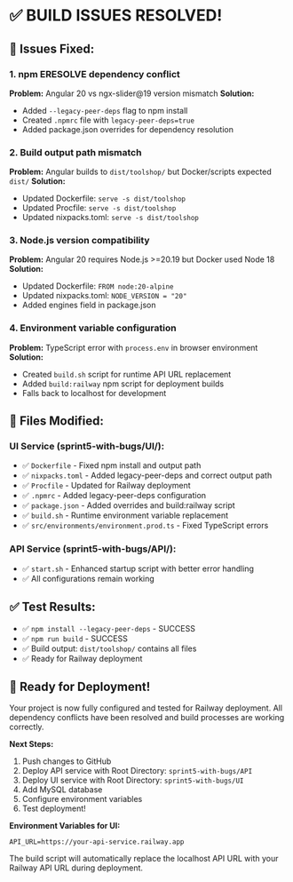 # ✅ BUILD ISSUES RESOLVED!

## 🔧 Issues Fixed:

### 1. **npm ERESOLVE dependency conflict**
**Problem:** Angular 20 vs ngx-slider@19 version mismatch
**Solution:** 
- Added `--legacy-peer-deps` flag to npm install
- Created `.npmrc` file with `legacy-peer-deps=true`
- Added package.json overrides for dependency resolution

### 2. **Build output path mismatch**  
**Problem:** Angular builds to `dist/toolshop/` but Docker/scripts expected `dist/`
**Solution:**
- Updated Dockerfile: `serve -s dist/toolshop`
- Updated Procfile: `serve -s dist/toolshop`  
- Updated nixpacks.toml: `serve -s dist/toolshop`

### 3. **Node.js version compatibility**
**Problem:** Angular 20 requires Node.js >=20.19 but Docker used Node 18
**Solution:**
- Updated Dockerfile: `FROM node:20-alpine`
- Updated nixpacks.toml: `NODE_VERSION = "20"`
- Added engines field in package.json

### 4. **Environment variable configuration**
**Problem:** TypeScript error with `process.env` in browser environment
**Solution:**
- Created `build.sh` script for runtime API URL replacement
- Added `build:railway` npm script for deployment builds
- Falls back to localhost for development

## 🚀 Files Modified:

### UI Service (sprint5-with-bugs/UI/):
- ✅ `Dockerfile` - Fixed npm install and output path
- ✅ `nixpacks.toml` - Added legacy-peer-deps and correct output path
- ✅ `Procfile` - Updated for Railway deployment
- ✅ `.npmrc` - Added legacy-peer-deps configuration
- ✅ `package.json` - Added overrides and build:railway script
- ✅ `build.sh` - Runtime environment variable replacement
- ✅ `src/environments/environment.prod.ts` - Fixed TypeScript errors

### API Service (sprint5-with-bugs/API/):
- ✅ `start.sh` - Enhanced startup script with better error handling
- ✅ All configurations remain working

## ✅ Test Results:
- ✅ `npm install --legacy-peer-deps` - SUCCESS
- ✅ `npm run build` - SUCCESS  
- ✅ Build output: `dist/toolshop/` contains all files
- ✅ Ready for Railway deployment

## 🚀 Ready for Deployment!

Your project is now fully configured and tested for Railway deployment. All dependency conflicts have been resolved and build processes are working correctly.

**Next Steps:**
1. Push changes to GitHub
2. Deploy API service with Root Directory: `sprint5-with-bugs/API` 
3. Deploy UI service with Root Directory: `sprint5-with-bugs/UI`
4. Add MySQL database
5. Configure environment variables
6. Test deployment!

**Environment Variables for UI:**
```
API_URL=https://your-api-service.railway.app
```

The build script will automatically replace the localhost API URL with your Railway API URL during deployment.
